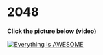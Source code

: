 # 2048

**Click the picture below (video)**

[![Everything Is AWESOME](https://user-images.githubusercontent.com/57590394/182071877-7a6a960b-35ec-446c-a3d0-43763175bcc0.png)](https://youtu.be/4bNK08O7AJ4 "Everything Is AWESOME")
